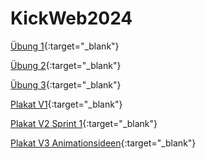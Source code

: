 # KickWeb2024
[Übung 1](tag1_grundlagen_uebung/fabulouscss/index.html){:target="_blank"}

[Übung 2](tag2_flexboxplakat_uebung/index.html){:target="_blank"}

[Übung 3](tag3_grid_derfilm_uebung/index.html){:target="_blank"}

[Plakat V1](plakat_V1/index.html){:target="_blank"}

[Plakat V2 Sprint 1](plakat_V2/index.html){:target="_blank"}

[Plakat V3 Animationsideen](plakat_V3/240319_Sprint2_Ideen.pdf){:target="_blank"}